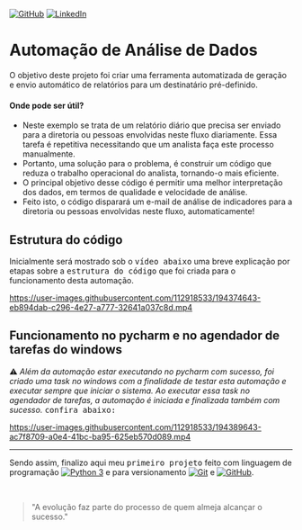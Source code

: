 [![GitHub](https://img.shields.io/github/license/jdeveloperanalyst/Analise-de-Dados)](https://github.com/jdeveloperanalyst/Analise-de-Dados/blob/master/LICENSE)
[![LinkedIn](https://img.shields.io/badge/-LinkedIn-05122A?style=flat&logo=linkedin)](https://www.linkedin.com/in/jonatas-silva-dev-6a6f6e/)
# Automação de Análise de Dados

O objetivo deste projeto foi criar uma ferramenta automatizada de geração e envio automático de relatórios para um destinatário pré-definido.
<br>
#### Onde pode ser útil?
+ Neste exemplo se trata de um relatório diário que precisa ser enviado para a diretoria ou pessoas envolvidas neste fluxo diariamente. Essa tarefa é repetitiva necessitando que um analista faça este processo manualmente.
+ Portanto, uma solução para o problema, é construir um código que reduza o trabalho operacional do analista, tornando-o mais eficiente.
+ O principal objetivo desse código é permitir uma melhor interpretação dos dados, em termos de qualidade e velocidade de análise.
+ Feito isto, o código disparará um e-mail de análise de indicadores para a diretoria ou pessoas envolvidas neste fluxo, automaticamente!
## Estrutura do código

Inicialmente será mostrado sob o <kbd>vídeo abaixo</kbd> uma breve explicação por etapas sobre a <kbd>estrutura do código</kbd> que foi criada para o funcionamento desta automação.
<br>


https://user-images.githubusercontent.com/112918533/194374643-eb894dab-c296-4e27-a777-32641a037c8d.mp4


## Funcionamento no pycharm e no agendador de tarefas do windows
:warning: _Além da automação estar executando no pycharm com sucesso, foi criado uma task no windows com a finalidade de testar esta automação e executar sempre que iniciar o sistema. Ao executar essa task no agendador de tarefas, a automação é iniciada e finalizada também com sucesso._ <kbd>confira abaixo:</kbd>
<br>


https://user-images.githubusercontent.com/112918533/194389643-ac7f8709-a0e4-41bc-ba95-625eb570d089.mp4


***
Sendo assim, finalizo aqui meu <kbd>primeiro projeto</kbd> feito com linguagem de programação [![Python 3](https://img.shields.io/badge/-Python%203-05122A?style=flat&logo=python)](https://www.python.org/) e para versionamento [![Git](https://img.shields.io/badge/-Git-05122A?style=flat&logo=git)](https://git-scm.com/) e [![GitHub](https://img.shields.io/badge/-GitHub-05122A?style=flat&logo=github)](https://github.com/).

<br>

> "A evolução faz parte do processo de quem almeja alcançar o sucesso."
